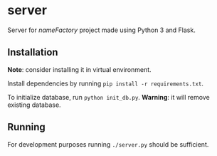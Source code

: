 # server

Server for _nameFactory_ project made using Python 3 and Flask.

## Installation

**Note**: consider installing it in virtual environment.

Install dependencies by running `pip install -r requirements.txt`.

To initialize database, run `python init_db.py`. **Warning**: it will remove existing database.

## Running

For development purposes running `./server.py` should be sufficient.
